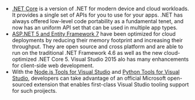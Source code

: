 <properties
    pageTitle="Cross Platform Server"
    description="It's difficult to imagine our world without the sophisticated web applications that bring the Internet to life. With Visual Studio 2015, web developers have a wider array of tools than ever, including the ability to work on Windows and Linux."
    slug="xplatserver2015"
    order="300"    
    keywords="visual studio, vs2015, vs, visualstudio, cross-platform, server, linux, windows"
/>

- [.NET Core](netcore) is a version of .NET for modern device and cloud workloads. It provides a single set of APIs for you to use for your apps. .NET has always offered low-level code portability as a fundamental tenet, and now has an uniform API set that can be used in multiple app types.
- [ASP.NET 5 and Entity Framework 7](servernetfx) have been optimized for cloud deployments by reducing their memory footprint and increasing their throughput. They are open source and cross platform and are able to run on the traditional .NET Framework 4.6 as well as the new cloud-optimized .NET Core 5. Visual Studio 2015 alo has many enhancements for client-side web development.
- With the [Node.js Tools for Visual Studio](../../Languages2015/nodejs) and [Python Tools for Visual Studio](../../Languages2015/python), developers can take advantage of an official Microsoft open-sourced extension that enables first-class Visual Studio tooling support for such proijects.
